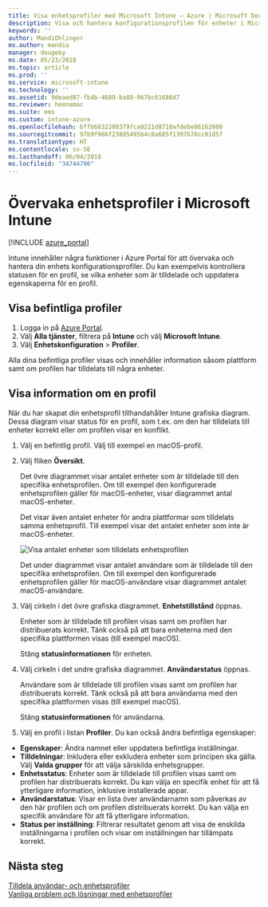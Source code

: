 ```yaml
---
title: Visa enhetsprofiler med Microsoft Intune – Azure | Microsoft Docs
description: Visa och hantera konfigurationsprofilen för enheter i Microsoft Intune och visa en grafisk karta över antalet enheter som är tilldelade till en profil och se vilka enheter som har profiler tilldelade eller distribuerade.
keywords: ''
author: MandiOhlinger
ms.author: mandia
manager: dougeby
ms.date: 05/23/2018
ms.topic: article
ms.prod: ''
ms.service: microsoft-intune
ms.technology: ''
ms.assetid: 9deaed87-fb4b-4689-ba88-067bc61686d7
ms.reviewer: heenamac
ms.suite: ems
ms.custom: intune-azure
ms.openlocfilehash: bffb6832200379fca0221d8718afdebe06163980
ms.sourcegitcommit: 97b9f966f23895495b4c8a685f1397b78cc01d57
ms.translationtype: HT
ms.contentlocale: sv-SE
ms.lasthandoff: 06/04/2018
ms.locfileid: "34744796"
---
```

# <a name="monitor-device-profiles-in-microsoft-intune"></a>Övervaka enhetsprofiler i Microsoft Intune

[!INCLUDE [azure_portal](./includes/azure_portal.md)]

Intune innehåller några funktioner i Azure Portal för att övervaka och hantera din enhets konfigurationsprofiler. Du kan exempelvis kontrollera statusen för en profil, se vilka enheter som är tilldelade och uppdatera egenskaperna för en profil.

## <a name="view-existing-profiles"></a>Visa befintliga profiler

1. Logga in på [Azure Portal](https://portal.azure.com).
2. Välj **Alla tjänster**, filtrera på **Intune** och välj **Microsoft Intune**.
3. Välj **Enhetskonfiguration** > **Profiler**.

Alla dina befintliga profiler visas och innehåller information såsom plattform samt om profilen har tilldelats till några enheter.

## <a name="view-details-on-a-profile"></a>Visa information om en profil

När du har skapat din enhetsprofil tillhandahåller Intune grafiska diagram. Dessa diagram visar status för en profil, som t.ex. om den har tilldelats till enheter korrekt eller om profilen visar en konflikt.

1. Välj en befintlig profil. Välj till exempel en macOS-profil.
2. Välj fliken **Översikt**.

    Det övre diagrammet visar antalet enheter som är tilldelade till den specifika enhetsprofilen. Om till exempel den konfigurerade enhetsprofilen gäller för macOS-enheter, visar diagrammet antal macOS-enheter.

    Det visar även antalet enheter för andra plattformar som tilldelats samma enhetsprofil. Till exempel visar det antalet enheter som inte är macOS-enheter.

    ![Visa antalet enheter som tilldelats enhetsprofilen](./media/device-configuration-profile-graphical-chart.png)

    Det under diagrammet visar antalet användare som är tilldelade till den specifika enhetsprofilen. Om till exempel den konfigurerade enhetsprofilen gäller för macOS-användare visar diagrammet antalet macOS-användare.

3. Välj cirkeln i det övre grafiska diagrammet. **Enhetstillstånd** öppnas.

    Enheter som är tilldelade till profilen visas samt om profilen har distribuerats korrekt. Tänk också på att bara enheterna med den specifika plattformen visas (till exempel macOS).

    Stäng **statusinformationen** för enheten.

4. Välj cirkeln i det undre grafiska diagrammet. **Användarstatus** öppnas. 

    Användare som är tilldelade till profilen visas samt om profilen har distribuerats korrekt. Tänk också på att bara användarna med den specifika plattformen visas (till exempel macOS).

    Stäng **statusinformationen** för användarna.

5. Välj en profil i listan **Profiler**. Du kan också ändra befintliga egenskaper:
  - **Egenskaper**: Ändra namnet eller uppdatera befintliga inställningar.
  - **Tilldelningar**: Inkludera eller exkludera enheter som principen ska gälla. Välj **Valda grupper** för att välja särskilda enhetsgrupper.
  - **Enhetsstatus**: Enheter som är tilldelade till profilen visas samt om profilen har distribuerats korrekt. Du kan välja en specifik enhet för att få ytterligare information, inklusive installerade appar.
  - **Användarstatus**: Visar en lista över användarnamn som påverkas av den här profilen och om profilen distribuerats korrekt. Du kan välja en specifik användare för att få ytterligare information.
  - **Status per inställning**: Filtrerar resultatet genom att visa de enskilda inställningarna i profilen och visar om inställningen har tillämpats korrekt.

## <a name="next-steps"></a>Nästa steg
[Tilldela användar- och enhetsprofiler](device-profile-assign.md)  
[Vanliga problem och lösningar med enhetsprofiler](device-profile-troubleshoot.md)